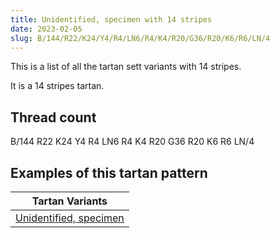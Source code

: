 ```yaml
---
title: Unidentified, specimen with 14 stripes
date: 2023-02-05
slug: B/144/R22/K24/Y4/R4/LN6/R4/K4/R20/G36/R20/K6/R6/LN/4
---
```

This is a list of all the tartan sett variants with 14 stripes.

It is a 14 stripes tartan.


## Thread count
B/144 R22 K24 Y4 R4 LN6 R4 K4 R20 G36 R20 K6 R6 LN/4

## Examples of this tartan pattern

| Tartan Variants |
|---------------|
| [Unidentified, specimen](/variants/b/144/r22/k24/y4/r4/ln6/r4/k4/r20/g36/r20/k6/r6/ln/4-b304080-g008000-k000000-lne0e0e0-rc00000-yf0c000)||
